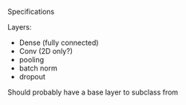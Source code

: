Specifications

Layers:
- Dense (fully connected)
- Conv (2D only?)
- pooling
- batch norm
- dropout

Should probably have a base layer to subclass from
